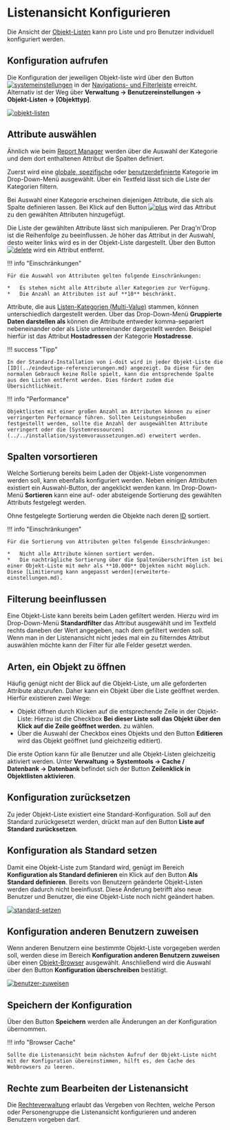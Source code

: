 # Listenansicht Konfigurieren

Die Ansicht der [Objekt-Listen](index.md) kann pro Liste und pro Benutzer individuell konfiguriert werden.

Konfiguration aufrufen
----------------------

Die Konfiguration der jeweiligen Objekt-liste wird über den Button [![systemeinstellungen](../../assets/images/grundlagen/listenansicht-konfigurieren/1-lk.png)](../../assets/images/grundlagen/listenansicht-konfigurieren/1-lk.png) in der [Navigations- und Filterleiste](navigieren-und-filtern.md) erreicht. Alternativ ist der Weg über **Verwaltung → Benutzereinstellungen → Objekt-Listen → [Objekttyp]**.

[![objekt-listen](../../assets/images/grundlagen/listenansicht-konfigurieren/2-lk.png)](../../assets/images/grundlagen/listenansicht-konfigurieren/2-lk.png)

Attribute auswählen
-------------------
<!---Todo: Fixme--->
Ähnlich wie beim [Report Manager](/display/de/Report+Manager) werden über die Auswahl der Kategorie und dem dort enthaltenen Attribut die Spalten definiert.

Zuerst wird eine [globale, spezifische](../struktur-it-dokumentation.md) oder [benutzerdefinierte](../benutzerdefinierte-kategorien.md) Kategorie im Drop-Down-Menü ausgewählt. Über ein Textfeld lässt sich die Liste der Kategorien filtern.

Bei Auswahl einer Kategorie erscheinen diejenigen Attribute, die sich als Spalte definieren lassen. Bei Klick auf den Button [![plus](../../assets/images/grundlagen/listenansicht-konfigurieren/3-lk.png)](../../assets/images/grundlagen/listenansicht-konfigurieren/3-lk.png) wird das Attribut zu den gewählten Attributen hinzugefügt.

Die Liste der gewählten Attribute lässt sich manipulieren. Per Drag'n'Drop ist die Reihenfolge zu beeinflussen. Je höher das Attribut in der Auswahl, desto weiter links wird es in der Objekt-Liste dargestellt. Über den Button [![delete](../../assets/images/grundlagen/listenansicht-konfigurieren/4-lk.png)](../../assets/images/grundlagen/listenansicht-konfigurieren/4-lk.png) wird ein Attribut entfernt.

!!! info "Einschränkungen"

    Für die Auswahl von Attributen gelten folgende Einschränkungen:

    *   Es stehen nicht alle Attribute aller Kategorien zur Verfügung.
    *   Die Anzahl an Attributen ist auf **10** beschränkt.

Attribute, die aus [Listen-Kategorien (Multi-Value)](../struktur-it-dokumentation.md) stammen, können unterschiedlich dargestellt werden. Über das Drop-Down-Menü **Gruppierte Daten darstellen als** können die Attribute entweder komma-separiert nebeneinander oder als Liste untereinander dargestellt werden. Beispiel hierfür ist das Attribut **Hostadressen** der Kategorie **Hostadresse**.

!!! success "Tipp"

    In der Standard-Installation von i-doit wird in jeder Objekt-Liste die [ID](../eindeutige-referenzierungen.md) angezeigt. Da diese für den normalen Gebrauch keine Rolle spielt, kann die entsprechende Spalte aus den Listen entfernt werden. Dies fördert zudem die Übersichtlichkeit.

!!! info "Performance"

    Objektlisten mit einer großen Anzahl an Attributen können zu einer verringerten Performance führen. Sollten Leistungseinbußen festgestellt werden, sollte die Anzahl der ausgewählten Attribute verringert oder die [Systemressourcen](../../installation/systemvoraussetzungen.md) erweitert werden.

Spalten vorsortieren
--------------------

Welche Sortierung bereits beim Laden der Objekt-Liste vorgenommen werden soll, kann ebenfalls konfiguriert werden. Neben einigen Attributen existiert ein Auswahl-Button, der angeklickt werden kann. Im Drop-Down-Menü **Sortieren** kann eine auf- oder absteigende Sortierung des gewählten Attributs festgelegt werden.

Ohne festgelegte Sortierung werden die Objekte nach deren [ID](../eindeutige-referenzierungen.md) sortiert.

!!! info "Einschränkungen"

    Für die Sortierung von Attributen gelten folgende Einschränkungen:

    *   Nicht alle Attribute können sortiert werden.
    *   Die nachträgliche Sortierung über die Spaltenüberschriften ist bei einer Objekt-Liste mit mehr als **10.000** Objekten nicht möglich. Diese [Limitierung kann angepasst werden](erweiterte-einstellungen.md).

Filterung beeinflussen
----------------------

Eine Objekt-Liste kann bereits beim Laden gefiltert werden. Hierzu wird im Drop-Down-Menü **Standardfilter** das Attribut ausgewählt und im Textfeld rechts daneben der Wert angegeben, nach dem gefiltert werden soll.  
Wenn man in der Listenansicht nicht jedes mal ein zu filterndes Attribut auswählen möchte kann der Filter für alle Felder gesetzt werden.

Arten, ein Objekt zu öffnen
---------------------------

Häufig genügt nicht der Blick auf die Objekt-Liste, um alle geforderten Attribute abzurufen. Daher kann ein Objekt über die Liste geöffnet werden. Hierfür existieren zwei Wege:

*   Objekt öffnen durch Klicken auf die entsprechende Zeile in der Objekt-Liste: Hierzu ist die Checkbox **Bei dieser Liste soll das Objekt über den Klick auf die Zeile geöffnet werden.** zu wählen.
*   Über die Auswahl der Checkbox eines Objekts und den Button **Editieren** wird das Objekt geöffnet (und gleichzeitig editiert).

Die erste Option kann für alle Benutzer und alle Objekt-Listen gleichzeitig aktiviert werden. Unter **Verwaltung → Systemtools → Cache / Datenbank → Datenbank** befindet sich der Button **Zeilenklick in Objektlisten aktivieren**.

Konfiguration zurücksetzen
--------------------------

Zu jeder Objekt-Liste existiert eine Standard-Konfiguration. Soll auf den Standard zurückgesetzt werden, drückt man auf den Button **Liste auf Standard zurücksetzen**.

Konfiguration als Standard setzen
---------------------------------

Damit eine Objekt-Liste zum Standard wird, genügt im Bereich **Konfiguration als Standard definieren** ein Klick auf den Button **Als Standard definieren**. Bereits von Benutzern geänderte Objekt-Listen werden dadurch nicht beeinflusst. Diese Änderung betrifft also neue Benutzer und Benutzer, die eine Objekt-Liste noch nicht geändert haben.

[![standard-setzen](../../assets/images/grundlagen/listenansicht-konfigurieren/5-lk.png)](../../assets/images/grundlagen/listenansicht-konfigurieren/5-lk.png)

Konfiguration anderen Benutzern zuweisen
----------------------------------------

Wenn anderen Benutzern eine bestimmte Objekt-Liste vorgegeben werden soll, werden diese im Bereich **Konfiguration anderen Benutzern zuweisen** über einen [Objekt-Browser](../attributfelder.md) ausgewählt. Anschließend wird die Auswahl über den Button **Konfiguration überschreiben** bestätigt.

[![benutzer-zuweisen](../../assets/images/grundlagen/listenansicht-konfigurieren/6-lk.png)](../../assets/images/grundlagen/listenansicht-konfigurieren/6-lk.png)

Speichern der Konfiguration
---------------------------

Über den Button **Speichern** werden alle Änderungen an der Konfiguration übernommen.

!!! info "Browser Cache"

    Sollte die Listenansicht beim nächsten Aufruf der Objekt-Liste nicht mit der Konfiguration übereinstimmen, hilft es, den Cache des Webbrowsers zu leeren.

Rechte zum Bearbeiten der Listenansicht
---------------------------------------
<!---Todo: Fixme--->
Die [Rechteverwaltung](/pages/viewpage.action?pageId=42303548) erlaubt das Vergeben von Rechten, welche Person oder Personengruppe die Listenansicht konfigurieren und anderen Benutzern vorgeben darf.